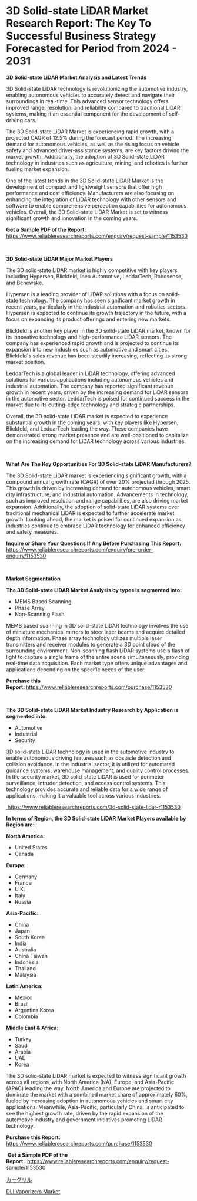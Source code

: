 <p><h1>3D Solid-state LiDAR Market Research Report: The Key To Successful Business Strategy Forecasted for Period from 2024 - 2031</h1></p><p><strong>3D Solid-state LiDAR Market Analysis and Latest Trends</strong></p>
<p><p>3D Solid-state LiDAR technology is revolutionizing the automotive industry, enabling autonomous vehicles to accurately detect and navigate their surroundings in real-time. This advanced sensor technology offers improved range, resolution, and reliability compared to traditional LiDAR systems, making it an essential component for the development of self-driving cars.</p><p>The 3D Solid-state LiDAR Market is experiencing rapid growth, with a projected CAGR of 12.5% during the forecast period. The increasing demand for autonomous vehicles, as well as the rising focus on vehicle safety and advanced driver-assistance systems, are key factors driving the market growth. Additionally, the adoption of 3D Solid-state LiDAR technology in industries such as agriculture, mining, and robotics is further fueling market expansion.</p><p>One of the latest trends in the 3D Solid-state LiDAR Market is the development of compact and lightweight sensors that offer high performance and cost efficiency. Manufacturers are also focusing on enhancing the integration of LiDAR technology with other sensors and software to enable comprehensive perception capabilities for autonomous vehicles. Overall, the 3D Solid-state LiDAR Market is set to witness significant growth and innovation in the coming years.</p></p>
<p><strong>Get a Sample PDF of the Report:&nbsp;</strong> <a href="https://www.reliableresearchreports.com/enquiry/request-sample/1153530">https://www.reliableresearchreports.com/enquiry/request-sample/1153530</a></p>
<p>&nbsp;</p>
<p><strong>3D Solid-state LiDAR Major Market Players</strong></p>
<p><p>The 3D solid-state LiDAR market is highly competitive with key players including Hypersen, Blickfeld, Ibeo Automotive, LeddarTech, Robosense, and Benewake. </p><p>Hypersen is a leading provider of LiDAR solutions with a focus on solid-state technology. The company has seen significant market growth in recent years, particularly in the industrial automation and robotics sectors. Hypersen is expected to continue its growth trajectory in the future, with a focus on expanding its product offerings and entering new markets.</p><p>Blickfeld is another key player in the 3D solid-state LiDAR market, known for its innovative technology and high-performance LiDAR sensors. The company has experienced rapid growth and is projected to continue its expansion into new industries such as automotive and smart cities. Blickfeld's sales revenue has been steadily increasing, reflecting its strong market position.</p><p>LeddarTech is a global leader in LiDAR technology, offering advanced solutions for various applications including autonomous vehicles and industrial automation. The company has reported significant revenue growth in recent years, driven by the increasing demand for LiDAR sensors in the automotive sector. LeddarTech is poised for continued success in the market due to its cutting-edge technology and strategic partnerships.</p><p>Overall, the 3D solid-state LiDAR market is expected to experience substantial growth in the coming years, with key players like Hypersen, Blickfeld, and LeddarTech leading the way. These companies have demonstrated strong market presence and are well-positioned to capitalize on the increasing demand for LiDAR technology across various industries.</p></p>
<p>&nbsp;</p>
<p><strong>What Are The Key Opportunities For 3D Solid-state LiDAR Manufacturers?</strong></p>
<p><p>The 3D Solid-state LiDAR market is experiencing significant growth, with a compound annual growth rate (CAGR) of over 20% projected through 2025. This growth is driven by increasing demand for autonomous vehicles, smart city infrastructure, and industrial automation. Advancements in technology, such as improved resolution and range capabilities, are also driving market expansion. Additionally, the adoption of solid-state LiDAR systems over traditional mechanical LiDAR is expected to further accelerate market growth. Looking ahead, the market is poised for continued expansion as industries continue to embrace LiDAR technology for enhanced efficiency and safety measures.</p></p>
<p><strong>Inquire or Share Your Questions If Any Before Purchasing This Report:</strong> <a href="https://www.reliableresearchreports.com/enquiry/pre-order-enquiry/1153530">https://www.reliableresearchreports.com/enquiry/pre-order-enquiry/1153530</a></p>
<p>&nbsp;</p>
<p><strong>Market Segmentation</strong></p>
<p><strong>The 3D Solid-state LiDAR Market Analysis by types is segmented into:</strong></p>
<p><ul><li>MEMS Based Scanning</li><li>Phase Array</li><li>Non-Scanning Flash</li></ul></p>
<p><p>MEMS based scanning in 3D solid-state LiDAR technology involves the use of miniature mechanical mirrors to steer laser beams and acquire detailed depth information. Phase array technology utilizes multiple laser transmitters and receiver modules to generate a 3D point cloud of the surrounding environment. Non-scanning flash LiDAR systems use a flash of light to capture a single frame of the entire scene simultaneously, providing real-time data acquisition. Each market type offers unique advantages and applications depending on the specific needs of the user.</p></p>
<p><strong>Purchase this Report:&nbsp;</strong><a href="https://www.reliableresearchreports.com/purchase/1153530">https://www.reliableresearchreports.com/purchase/1153530</a></p>
<p>&nbsp;</p>
<p><strong>The 3D Solid-state LiDAR Market Industry Research by Application is segmented into:</strong></p>
<p><ul><li>Automotive</li><li>Industrial</li><li>Security</li></ul></p>
<p><p>3D solid-state LiDAR technology is used in the automotive industry to enable autonomous driving features such as obstacle detection and collision avoidance. In the industrial sector, it is utilized for automated guidance systems, warehouse management, and quality control processes. In the security market, 3D solid-state LiDAR is used for perimeter surveillance, intruder detection, and access control systems. This technology provides accurate and reliable data for a wide range of applications, making it a valuable tool across various industries.</p></p>
<p><a href="https://www.reliableresearchreports.com/3d-solid-state-lidar-r1153530">&nbsp;https://www.reliableresearchreports.com/3d-solid-state-lidar-r1153530</a></p>
<p><strong>In terms of Region, the 3D Solid-state LiDAR Market Players available by Region are:</strong></p>
<p>
    <p> <strong> North America: </strong>
        <ul>
            <li>United States</li>
            <li>Canada</li>
        </ul>
        </p> 
    <p> <strong> Europe: </strong>
        <ul>
            <li>Germany</li>
            <li>France</li>
            <li>U.K.</li>
            <li>Italy</li>
            <li>Russia</li>
        </ul>
        </p> 
    <p> <strong> Asia-Pacific: </strong>
        <ul>
            <li>China</li>
            <li>Japan</li>
            <li>South Korea</li>
            <li>India</li>
            <li>Australia</li>
            <li>China Taiwan</li>
            <li>Indonesia</li>
            <li>Thailand</li>
            <li>Malaysia</li>
        </ul>
        </p> 
    <p> <strong> Latin America: </strong>
        <ul>
            <li>Mexico</li>
            <li>Brazil</li>
            <li>Argentina Korea</li>
            <li>Colombia</li>
        </ul>
        </p> 
    <p> <strong> Middle East & Africa: </strong>
        <ul>
            <li>Turkey</li>
            <li>Saudi</li>
            <li>Arabia</li>
            <li>UAE</li>
            <li>Korea</li>
        </ul>
    </p>
    </p>
<p><p>The 3D solid-state LiDAR market is expected to witness significant growth across all regions, with North America (NA), Europe, and Asia-Pacific (APAC) leading the way. North America and Europe are projected to dominate the market with a combined market share of approximately 60%, fueled by increasing adoption in autonomous vehicles and smart city applications. Meanwhile, Asia-Pacific, particularly China, is anticipated to see the highest growth rate, driven by the rapid expansion of the automotive industry and government initiatives promoting LiDAR technology.</p></p>
<p><strong>Purchase this Report: </strong><a href="https://www.reliableresearchreports.com/purchase/1153530">https://www.reliableresearchreports.com/purchase/1153530</a></p>
<p>&nbsp;<strong>Get a Sample PDF of the Report:&nbsp;&nbsp;</strong><a href="https://www.reliableresearchreports.com/enquiry/request-sample/1153530">https://www.reliableresearchreports.com/enquiry/request-sample/1153530</a></p>
<p><strong></strong></p>
<p><p><a href="https://github.com/lababdou/Market-Research-Report-List-3/blob/main/661555342735.md">カーグリル</a></p><p><a href="https://github.com/NorbertYates/Market-Research-Report-List-4/blob/main/dli-vaporizers-market.md">DLI Vaporizers Market</a></p></p>